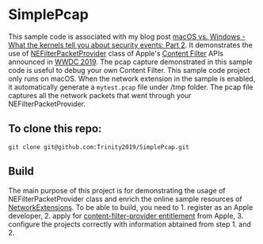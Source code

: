 # SimplePcap

This sample code is associated with my blog post [macOS vs. Windows - What the kernels tell you about security events: Part 2](https://www.elastic.co/blog/macos-windows-what-kernels-tell-you-about-security-events-part-2). It demonstrates the use of [NEFilterPacketProvider](https://developer.apple.com/documentation/networkextension/nefilterpacketprovider?language=objc) class of Apple's [Content Filter](https://developer.apple.com/documentation/networkextension/content_filter_providers?language=objc#topics) APIs announced in [WWDC 2019](https://developer.apple.com/videos/play/wwdc2019/714). The pcap capture demonstrated in this sample code is useful to debug your own Content Filter. This sample code project only runs on macOS. When the network extension in the sample is enabled, it automatically generate a `mytest.pcap` file under /tmp folder. The pcap file captures all the network packets that went through your NEFilterPacketProvider.


## To clone this repo:
```
git clone git@github.com:Trinity2019/SimplePcap.git
```

## Build

The main purpose of this project is for demonstrating the usage of NEFilterPacketProvider class and enrich the online sample resources of [NetworkExtensions](https://developer.apple.com/documentation/networkextension?language=objc).  To be able to build, you need to 1. register as an Apple developer, 2. apply for [content-filter-provider entitlement](https://developer.apple.com/documentation/bundleresources/entitlements/com_apple_developer_networking_networkextension?language=objc) from Apple, 3. configure the projects correctly with information abtained from step 1. and 2.

